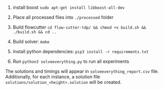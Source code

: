 1. install boost `sudo apt-get install libboost-all-dev`

2. Place all processed files into `./processed` folder

3. Build flowcutter `cd flow-cutter-tdp/ && chmod +x build.sh && ./build.sh && cd ..`

4. Build solver: `make`

5. Install python dependencies: `pip3 install -r requirements.txt`

6. Run `python3 solveeverything.py` to run all experiments

The solutions and timings will appear in `solveeverything_report.csv` file. Additionally, for each instance, a solution file `solutions/solution_<height>.solution` will be created.